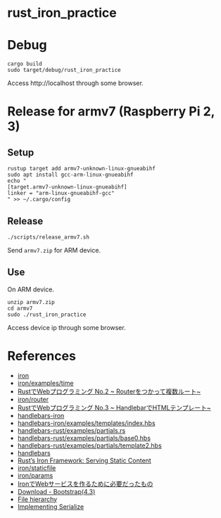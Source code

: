 # rust_iron_practice

# Debug
```
cargo build
sudo target/debug/rust_iron_practice
```

Access http://localhost through some browser.

# Release for armv7 (Raspberry Pi 2, 3)

## Setup
```
rustup target add armv7-unknown-linux-gnueabihf
sudo apt install gcc-arm-linux-gnueabihf
echo "
[target.armv7-unknown-linux-gnueabihf]
linker = "arm-linux-gnueabihf-gcc"
" >> ~/.cargo/config
```

## Release
```
./scripts/release_armv7.sh
```

Send `armv7.zip` for ARM device.

## Use
On ARM device.
```
unzip armv7.zip
cd armv7
sudo ./rust_iron_practice
```

Access device ip through some browser.

# References
- [iron](https://github.com/iron/iron)
- [iron/examples/time](https://github.com/iron/iron/blob/master/examples/time.rs)
- [RustでWebプログラミング No.2 ~ Routerをつかって複数ルート~](http://poketo7878-dev.hatenablog.com/entry/2016/09/24/112929)
- [iron/router](https://github.com/iron/router)
- [RustでWebプログラミング No.3 ~ HandlebarでHTMLテンプレート~](http://poketo7878-dev.hatenablog.com/entry/2016/09/24/185005)
- [handlebars-iron](https://github.com/sunng87/handlebars-iron)
- [handlebars-iron/examples/templates/index.hbs](https://github.com/sunng87/handlebars-iron/blob/master/examples/templates/index.hbs)
- [handlebars-rust/examples/partials.rs](https://github.com/sunng87/handlebars-rust/blob/master/examples/partials.rs)
- [handlebars-rust/examples/partials/base0.hbs](https://github.com/sunng87/handlebars-rust/blob/master/examples/partials/base0.hbs)
- [handlebars-rust/examples/partials/template2.hbs](https://github.com/sunng87/handlebars-rust/blob/master/examples/partials/template2.hbs)
- [handlebars](https://handlebarsjs.com/partials.html)
- [Rust’s Iron Framework: Serving Static Content](https://medium.com/@ericdreichert/rusts-iron-framework-serving-static-content-e996186717b7)
- [iron/staticfile](https://github.com/iron/staticfile)
- [iron/params](https://github.com/iron/params)
- [IronでWebサービスを作るために必要だったもの](https://qiita.com/nacika_ins/items/fa1a8a72d78398dc4661)
- [Download - Bootstrap(4.3)](https://getbootstrap.com/docs/4.3/getting-started/download/)
- [File hierarchy](https://doc.rust-lang.org/rust-by-example/mod/split.html)
- [Implementing Serialize](https://serde.rs/impl-serialize.html)
